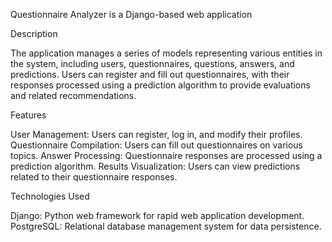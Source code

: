 Questionnaire Analyzer is a Django-based web application 

Description

The application manages a series of models representing various entities in the system, including users, questionnaires,
questions, answers, and predictions. Users can register and fill out questionnaires, 
with their responses processed using a prediction algorithm to provide evaluations and related recommendations.

Features

User Management: Users can register, log in, and modify their profiles.
Questionnaire Compilation: Users can fill out questionnaires on various topics.
Answer Processing: Questionnaire responses are processed using a prediction algorithm.
Results Visualization: Users can view predictions related to their questionnaire responses.

Technologies Used

Django: Python web framework for rapid web application development.
PostgreSQL: Relational database management system for data persistence.
